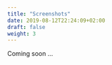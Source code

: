 ```yaml
---
title: "Screenshots"
date: 2019-08-12T22:24:09+02:00
draft: false
weight: 3
---
```


Coming soon ...